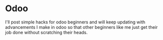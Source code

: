 # Odoo
I'll post simple hacks for odoo beginners and will keep updating with advancements I make in odoo so that other beginners like me just get their job done without scratching their heads. 
